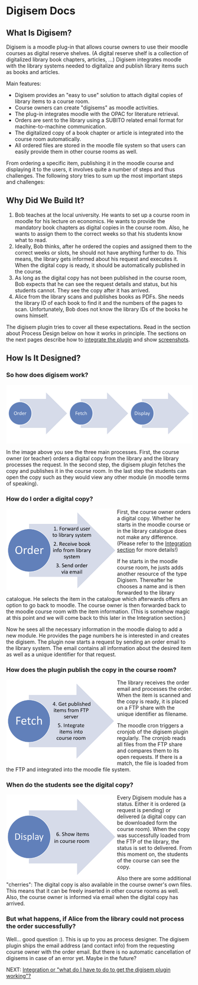Digisem Docs
============
<h2>What Is Digisem?</h2>

<p>
Digisem is a moodle plug-in that allows course owners to use their moodle courses as digital reserve shelves. (A digital reserve shelf is a collection of digitalized library book chapters, articles, ...)  Digisem integrates moodle with the library systems needed to digitalize and publish library items such as books and articles. 
</p>

<p>Main features:</p>
<ul>
 <li>Digisem provides an "easy to use" solution to attach digital copies of library items to a course room.</li>
 <li>Course owners can create "digisems" as moodle activities. </li>
 <li>The plug-in integrates moodle with the OPAC for literature retrieval. </li>
 <li>Orders are sent to the library using a SUBITO related email format for machine-to-machine communication. </li>
 <li>The digitalized copy of a book chapter or article is integrated into the course room automatically. </li>
 <li>All ordered files are stored in the moodle file system so that users can easily provide them in other course rooms as well. </li>
</ul>

<p>From ordering a specific item, publishing it in the moodle course and displaying it to the users, it involves quite a number of steps and thus challenges. The following story tries to sum up the most important steps and challenges:</p>

<h2>Why Did We Build It?</h2>
<ol>
<li>Bob teaches at the local university. He wants to set up a course room in moodle for his lecture on economics. He wants to provide the mandatory book chapters as digital copies in the course room. Also, he wants to assign them to the correct weeks so that his students know what to read. </li>
<li>Ideally, Bob thinks, after he ordered the copies and assigned them to the correct weeks or slots, he should not have anything further to do. This means, the library gets informed about his request and executes it. When the digital copy is ready, it should be automatically published in the course. </li>
<li>As long as the digital copy has not been published in the course room, Bob expects that he can see the request details and status, but his students cannot. They see the copy after it has arrived. </li>
<li>Alice from the library scans and publishes books as PDFs. She needs the library ID of each book to find it and the numbers of the pages to scan. Unfortunately, Bob does not know the library IDs of the books he owns himself. </li>
</ol>

<p>The digisem plugin tries to cover all these expectations. Read in the section about Process Design below on how it works in principle. The sections on the next pages describe how to <a href="https://github.com/digisem/digisem-docs/blob/master/Integration.md">integrate the plugin</a> and show <a href="https://github.com/digisem/digisem-docs/blob/master/Screenshots.md">screenshots</a>. </p>


<h2>How Is It Designed?</h2>

<h3>So how does digisem work?</h3>
<img src="imgs/digisem-process.png" width=800 align="top" />
<p>In the image above you see the three main processes. First, the course owner (or teacher) orders a digital copy from the library and the library processes the request. In the second step, the digisem plugin fetches the copy and publishes it in the course room. In the last step the students can open the copy such as they would view any other module (in moodle terms of speaking). </p>

<h3>How do I order a digital copy?</h3>
<img src="imgs/digisem-order.png" width=300 align="left" />
<p>First, the course owner orders a digital copy. Whether he starts in the moodle course or in the library catalogue does not make any difference. (Please refer to the <a href="https://github.com/digisem/digisem-docs/blob/master/Integration.md">Integration section</a> for more details!)</p>

<p>If he starts in the moodle course room, he justs adds another resource of the type Digisem. Thereafter he chooses a name and is then forwarded to the library catalogue. He selects the item in the catalogue which afterwards offers an option to go back to moodle. The course owner is then forwarded back to the moodle course room with the item information. (This is somehow magic at this point and we will come back to this later in the Integration section.)</p>

<p>Now he sees all the necessary information in the moodle dialog to add a new module. He provides the page numbers he is interested in and creates the digisem. The plugin now starts a request by sending an order email to the library system. The email contains all information about the desired item as well as a unique identifier for that request.</p>

<h3>How does the plugin publish the copy in the course room?</h3>
<img src="imgs/digisem-fetch.png" width=300 align="left" />
<!--
<p>As you will read in the Integration section below, there is a contract with the library system regarding the publication of digital copies. We decided to use email, FTP and a cronjob. </p>
<p>Then it works as follows: The library receives an email containing all the necessary information when the course owner created the digisem. A unique identifier for the digisem is included in the email. -->
<p>The library receives the order email and processes the order. When the item is scanned and the copy is ready, it is placed on a FTP share with the unique identifier as filename. </p>
<p>The moodle cron triggers a cronjob of the digisem plugin regularly. The cronjob reads all files from the FTP share and compares them to its open requests. If there is a match, the file is loaded from the FTP and integrated into the moodle file system. </p>

<h3>When do the students see the digital copy?</h3>
<img src="imgs/digisem-display.png" width=300 align="left" />
<p>Every Digisem module has a status. Either it is ordered (a request is pending) or delivered (a digital copy can be downloaded form the course room). When the copy was successfully loaded from the FTP of the library, the status is set to delivered. From this moment on, the students of the course can see the copy.</p>

<p>Also there are some additional "cherries": The digital copy is also available in the course owner's own files. This means that it can be freely inserted in other course rooms as well. Also, the course owner is informed via email when the digital copy has arrived. </p>

<h3>But what happens, if Alice from the library could not process the order successfully?</h3>
<p>Well... good question :). This is up to you as process designer. The digisem plugin ships the email address (and contact info) from the requesting course owner with the order email. But there is no automatic cancellation of digisems in case of an error yet. Maybe in the future? </p>
<p>NEXT: <a href="https://github.com/digisem/digisem-docs/blob/master/Integration.md">Integration or "what do I have to do to get the digisem plugin working"?</a></p>
